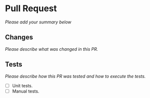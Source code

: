 # Pull Request

_Please add your summary below_

## Changes

_Please describe what was changed in this PR._

## Tests

_Please describe how this PR was tested and how to execute the tests._

- [ ] Unit tests.
- [ ] Manual tests.
